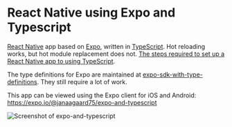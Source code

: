 # React Native using Expo and Typescript

[React Native](https://facebook.github.io/react-native/) app based on [Expo](https://expo.io), written in [TypeScript](http://www.typescriptlang.org). Hot reloading works, but hot module replacement does not. [The steps required to set up a React Native app to using TypeScript](https://github.com/janaagaard75/expo-and-typescript/wiki).

The type definitions for Expo are maintained at [expo-sdk-with-type-definitions](https://github.com/janaagaard75/expo-sdk-with-type-definitions). They still require a lot of work.

This app can be viewed using the Expo client for iOS and Android: <https://expo.io/@janaagaard75/expo-and-typescript>

![Screenshot of expo-and-typescript](https://github.com/janaagaard75/expo-and-typescript/raw/master/screenshot.png)
